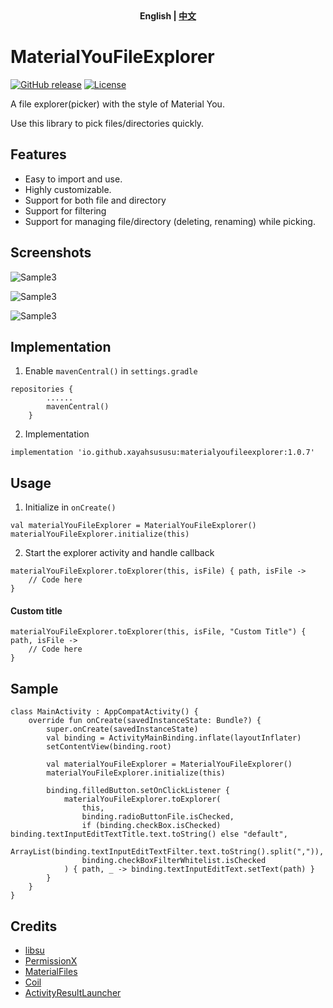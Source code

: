<div align="center">
	<span style="font-weight: bold"> English | <a href=README_CN.md> 中文 </a> </span>
</div>

# MaterialYouFileExplorer
[![GitHub release](https://img.shields.io/github/v/release/XayahSuSuSu/Android-MaterialYouFileExplorer?color=orange)](https://github.com/XayahSuSuSu/Android-MaterialYouFileExplorer/releases) [![License](https://img.shields.io/github/license/XayahSuSuSu/Android-MaterialYouFileExplorer?color=ff69b4)](./LICENSE)

A file explorer(picker) with the style of Material You.

Use this library to pick files/directories quickly.

## Features
- Easy to import and use.
- Highly customizable.
- Support for both file and directory
- Support for filtering
- Support for managing file/directory (deleting, renaming) while picking.

## Screenshots

![Sample3](doc/images/Sample1.jpg "Sample1")

![Sample3](doc/images/Sample2.jpg "Sample2")

![Sample3](doc/images/Sample3.jpg "Sample3")

## Implementation
1. Enable `mavenCentral()` in `settings.gradle`
```
repositories {
        ......
        mavenCentral()
    }
```
2. Implementation
```
implementation 'io.github.xayahsususu:materialyoufileexplorer:1.0.7'
```

## Usage
1. Initialize in `onCreate()`
```
val materialYouFileExplorer = MaterialYouFileExplorer()
materialYouFileExplorer.initialize(this)
```
2. Start the explorer activity and handle callback
```
materialYouFileExplorer.toExplorer(this, isFile) { path, isFile -> 
    // Code here
}
```
#### Custom title
```
materialYouFileExplorer.toExplorer(this, isFile, "Custom Title") { path, isFile -> 
    // Code here
}
```


## Sample
```
class MainActivity : AppCompatActivity() {
    override fun onCreate(savedInstanceState: Bundle?) {
        super.onCreate(savedInstanceState)
        val binding = ActivityMainBinding.inflate(layoutInflater)
        setContentView(binding.root)

        val materialYouFileExplorer = MaterialYouFileExplorer()
        materialYouFileExplorer.initialize(this)

        binding.filledButton.setOnClickListener {
            materialYouFileExplorer.toExplorer(
                this,
                binding.radioButtonFile.isChecked,
                if (binding.checkBox.isChecked) binding.textInputEditTextTitle.text.toString() else "default",
                ArrayList(binding.textInputEditTextFilter.text.toString().split(",")),
                binding.checkBoxFilterWhitelist.isChecked
            ) { path, _ -> binding.textInputEditText.setText(path) }
        }
    }
}
```

## Credits
- [libsu](https://github.com/topjohnwu/libsu)
- [PermissionX](https://github.com/guolindev/PermissionX)
- [MaterialFiles](https://github.com/zhanghai/MaterialFiles)
- [Coil](https://github.com/coil-kt/coil)
- [ActivityResultLauncher](https://github.com/DylanCaiCoding/ActivityResultLauncher)